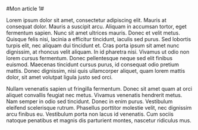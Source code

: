#Mon article 1#

Lorem ipsum dolor sit amet, consectetur adipiscing elit. Mauris at consequat dolor. Mauris a suscipit arcu. Aliquam in accumsan tortor, eget fermentum sapien. Nunc sit amet ultrices mauris. Donec et velit metus. Quisque felis nisi, lacinia a efficitur tincidunt, iaculis sed purus. Sed lobortis turpis elit, nec aliquam dui tincidunt et. Cras porta ipsum sit amet nunc dignissim, at rhoncus velit aliquam. In id pharetra nisi. Vivamus ut odio non lorem cursus fermentum. Donec pellentesque neque sed elit finibus euismod. Maecenas tincidunt cursus purus, id consequat odio pretium mattis. Donec dignissim, nisi quis ullamcorper aliquet, quam lorem mattis dolor, sit amet volutpat ligula justo sed orci.

Nullam venenatis sapien ut fringilla fermentum. Donec sit amet quam at orci aliquet convallis feugiat nec metus. Vivamus venenatis hendrerit metus. Nam semper in odio sed tincidunt. Donec in enim purus. Vestibulum eleifend scelerisque rutrum. Phasellus porttitor molestie velit, nec dignissim arcu finibus eu. Vestibulum porta non lacus id venenatis. Cum sociis natoque penatibus et magnis dis parturient montes, nascetur ridiculus mus. 